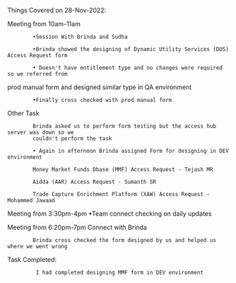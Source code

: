 Things Covered on 28-Nov-2022:

Meeting from 10am-11am

            •Session With Brinda and Sudha

            •Brinda showed the designing of Dynamic Utility Services (DUS) Access Request form

            • Doesn't have entitlement type and no changes were required so we referred from
prod manual form and designed similar type in QA environment

            •Finally cross checked with prod manual form

Other Task

            Brinda asked us to perform form testing but the access hub server was down so we
            couldn't perform the task

            • Again in afternoon Brinda assigned Form for designing in DEV environment

            Money Market Funds Dbase (MMF) Access Request - Tejash MR

            Aidda (AAR) Access Request - Sumanth SR

            Trade Capture Enrichment Platform (XAW) Access Request - Mohammed Jawaad

Meeting from 3:30pm-4pm
            •Team connect checking on daily updates

Meeting from 6:20pm-7pm Connect with Brinda

            Brinda cross checked the form designed by us and helped us where we went wrong

Task Completed:

             I had completed designing MMF form in DEV environment
